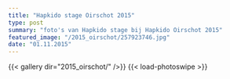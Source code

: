 ```yaml
---
title: "Hapkido stage Oirschot 2015"
type: post
summary: "foto's van Hapkido stage bij Hapkido Oirschot 2015"
featured_image: "/2015_oirschot/257923746.jpg"
date: "01.11.2015"
---
```


{{< gallery dir="2015_oirschot/" />}} {{< load-photoswipe >}}